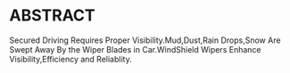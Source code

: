 # ABSTRACT

Secured Driving Requires Proper Visibility.Mud,Dust,Rain Drops,Snow Are Swept Away By the Wiper Blades in Car.WindShield Wipers Enhance Visibility,Efficiency and Reliablity. 
